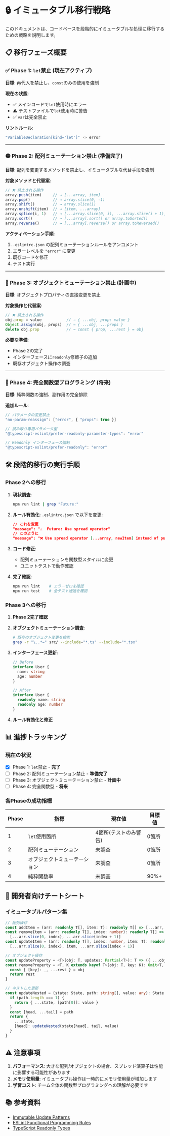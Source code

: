 # 🔒 イミュータブル移行戦略

このドキュメントは、コードベースを段階的にイミュータブルな処理に移行するための戦略を説明します。

## 📋 移行フェーズ概要

### ✅ Phase 1: `let`禁止 (現在アクティブ)
**目標**: 再代入を禁止し、`const`のみの使用を強制

**現在の状態**:
- ✅ メインコードで`let`使用時にエラー
- ⚠️  テストファイルで`let`使用時に警告
- ✅ `var`は完全禁止

**リントルール**:
```javascript
"VariableDeclaration[kind='let']" -> error
```

---

### 🟡 Phase 2: 配列ミューテーション禁止 (準備完了)
**目標**: 配列を変更するメソッドを禁止し、イミュータブルな代替手段を強制

**対象メソッドと代替案**:
```javascript
// ❌ 禁止される操作
array.push(item)     // → [...array, item]
array.pop()          // → array.slice(0, -1)
array.shift()        // → array.slice(1)
array.unshift(item)  // → [item, ...array]
array.splice(i, 1)   // → [...array.slice(0, i), ...array.slice(i + 1)]
array.sort()         // → [...array].sort() or array.toSorted()
array.reverse()      // → [...array].reverse() or array.toReversed()
```

**アクティベーション手順**:
1. `.eslintrc.json` の配列ミューテーションルールをアンコメント
2. エラーレベルを `"error"` に変更
3. 既存コードを修正
4. テスト実行

---

### 🔴 Phase 3: オブジェクトミューテーション禁止 (計画中)
**目標**: オブジェクトプロパティの直接変更を禁止

**対象操作と代替案**:
```javascript
// ❌ 禁止される操作
obj.prop = value           // → { ...obj, prop: value }
Object.assign(obj, props)  // → { ...obj, ...props }
delete obj.prop            // → const { prop, ...rest } = obj
```

**必要な準備**:
- Phase 2の完了
- インターフェースに`readonly`修飾子の追加
- 既存オブジェクト操作の調査

---

### 🚀 Phase 4: 完全関数型プログラミング (将来)
**目標**: 純粋関数の強制、副作用の完全排除

**追加ルール**:
```javascript
// パラメータの変更禁止
"no-param-reassign": ["error", { "props": true }]

// 読み取り専用パラメータ型
"@typescript-eslint/prefer-readonly-parameter-types": "error"

// Readonly インターフェース強制
"@typescript-eslint/prefer-readonly": "error"
```

## 🛠️ 段階的移行の実行手順

### Phase 2への移行
1. **現状調査**:
   ```bash
   npm run lint | grep "Future:"
   ```

2. **ルール有効化**:
   `.eslintrc.json` で以下を変更:
   ```json
   // これを変更
   "message": "⚠️  Future: Use spread operator"
   // このように
   "message": "❌ Use spread operator [...array, newItem] instead of push()"
   ```

3. **コード修正**:
   - 配列ミューテーションを関数型スタイルに変更
   - ユニットテストで動作確認

4. **完了確認**:
   ```bash
   npm run lint    # エラーゼロを確認
   npm run test    # 全テスト通過を確認
   ```

### Phase 3への移行
1. **Phase 2完了確認**
2. **オブジェクトミューテーション調査**:
   ```bash
   # 既存のオブジェクト変更を検索
   grep -r "\..*=" src/ --include="*.ts" --include="*.tsx"
   ```

3. **インターフェース更新**:
   ```typescript
   // Before
   interface User {
     name: string
     age: number
   }

   // After
   interface User {
     readonly name: string
     readonly age: number
   }
   ```

4. **ルール有効化と修正**

## 📊 進捗トラッキング

### 現在の状況
- [x] Phase 1: `let`禁止 - **完了**
- [ ] Phase 2: 配列ミューテーション禁止 - **準備完了**
- [ ] Phase 3: オブジェクトミューテーション禁止 - **計画中**
- [ ] Phase 4: 完全関数型 - **将来**

### 各Phaseの成功指標
| Phase | 指標 | 現在値 | 目標値 |
|-------|------|--------|--------|
| 1 | `let`使用箇所 | 4箇所(テストのみ警告) | 0箇所 |
| 2 | 配列ミューテーション | 未調査 | 0箇所 |
| 3 | オブジェクトミューテーション | 未調査 | 0箇所 |
| 4 | 純粋関数率 | 未調査 | 90%+ |

## 🔧 開発者向けチートシート

### イミュータブルパターン集
```typescript
// 配列操作
const addItem = (arr: readonly T[], item: T): readonly T[] => [...arr, item]
const removeItem = (arr: readonly T[], index: number): readonly T[] => 
  [...arr.slice(0, index), ...arr.slice(index + 1)]
const updateItem = (arr: readonly T[], index: number, item: T): readonly T[] =>
  [...arr.slice(0, index), item, ...arr.slice(index + 1)]

// オブジェクト操作
const updateProperty = <T>(obj: T, updates: Partial<T>): T => ({ ...obj, ...updates })
const removeProperty = <T, K extends keyof T>(obj: T, key: K): Omit<T, K> => {
  const { [key]: _, ...rest } = obj
  return rest
}

// ネストした更新
const updateNested = (state: State, path: string[], value: any): State => {
  if (path.length === 1) {
    return { ...state, [path[0]]: value }
  }
  const [head, ...tail] = path
  return {
    ...state,
    [head]: updateNested(state[head], tail, value)
  }
}
```

## ⚠️ 注意事項

1. **パフォーマンス**: 大きな配列/オブジェクトの場合、スプレッド演算子は性能に影響する可能性があります
2. **メモリ使用量**: イミュータブル操作は一時的にメモリ使用量が増加します
3. **学習コスト**: チーム全体の関数型プログラミングへの理解が必要です

## 📚 参考資料

- [Immutable Update Patterns](https://redux.js.org/usage/structuring-reducers/immutable-update-patterns)
- [ESLint Functional Programming Rules](https://github.com/eslint-functional/eslint-plugin-functional)
- [TypeScript Readonly Types](https://www.typescriptlang.org/docs/handbook/2/objects.html#readonly-properties)